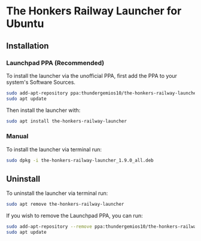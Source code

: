 
# The Honkers Railway Launcher for Ubuntu

## Installation

### Launchpad PPA (Recommended)
To install the launcher via the unofficial PPA, first add the PPA to your system's Software Sources.
```bash
sudo add-apt-repository ppa:thundergemios10/the-honkers-railway-launcher
sudo apt update
```

Then install the launcher with:
```bash
sudo apt install the-honkers-railway-launcher
```

### Manual
To install the launcher via terminal run:
```bash
sudo dpkg -i the-honkers-railway-launcher_1.9.0_all.deb
```

## Uninstall

To uninstall the launcher via terminal run:
```bash
sudo apt remove the-honkers-railway-launcher
```

If you wish to remove the Launchpad PPA, you can run:
```bash
sudo add-apt-repository --remove ppa:thundergemios10/the-honkers-railway-launcher
sudo apt update
```